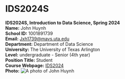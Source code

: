 # IDS2024S

**IDS2024S, Introduction to Data Science, Spring 2024**  
**Name:** John Huynh  
**School ID:** 1001891739      
**Email:** Jxh1739@mavs.uta.edu    
**Department:** Department of Data Science     
**University:** The University of Texas Arlington   
**Level:** undergraduate - Senior (4th year)  
**Position Title:** Student  
**Course Webpage:** [IDS2024](www.cdslab.org)  
**Photo:**  ![A photo of John Huynh](https://hips.hearstapps.com/hmg-prod/images/dog-puppy-on-garden-royalty-free-image-1586966191.jpg?crop=1xw:0.74975xh;center,top&resize=980:*)

